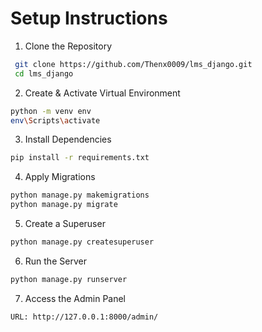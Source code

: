 # Setup Instructions

1. Clone the Repository
```bash
 git clone https://github.com/Thenx0009/lms_django.git
 cd lms_django
 ```

2. Create & Activate Virtual Environment
```bash
python -m venv env
env\Scripts\activate
```

3. Install Dependencies
```bash
pip install -r requirements.txt
```

4. Apply Migrations
```bash
python manage.py makemigrations
python manage.py migrate
```
5. Create a Superuser
```bash
python manage.py createsuperuser
```
6. Run the Server
```bash
python manage.py runserver
```
7. Access the Admin Panel
```bash
URL: http://127.0.0.1:8000/admin/
```